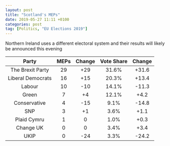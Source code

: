 ```yaml
---
layout: post
title: "Scotland's MEPs"
date: 2019-05-27 11:11 +0100
categories: post
tag: [Politics, "EU Elections 2019"]
---
```


Northern Ireland uses a different electoral system and their results will likely be announced this evening

|     **Party**     | **MEPs** | **Change** | **Vote Share** | **Change** |
| :---------------: | :------: | :--------: | :------------: | :--------: |
| The Brexit Party  |    29    |    +29     |     31.6%      |   +31.6    |
| Liberal Democrats |    16    |    +15     |     20.3%      |   +13.4    |
|      Labour       |    10    |    -10     |     14.1%      |   -11.3    |
|       Green       |    7     |     +4     |     12.1%      |    +4.2    |
|   Conservative    |    4     |    -15     |      9.1%      |   -14.8    |
|        SNP        |    3     |     +1     |      3.6%      |    +1.1    |
|    Plaid Cymru    |    1     |     0      |      1.0%      |    +0.3    |
|     Change UK     |    0     |     0      |      3.4%      |    +3.4    |
|       UKIP        |    0     |    -24     |      3.3%      |   -24.2    |